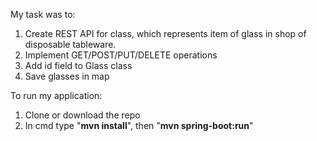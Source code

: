 My task was to:
1. Create REST API for class, which represents item of glass in shop of disposable tableware.
2. Implement GET/POST/PUT/DELETE operations
3. Add id field to Glass class
4. Save glasses in map

To run my application:
1. Clone or download the repo
2. In cmd type "**mvn install**", then "**mvn spring-boot:run**"
